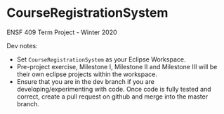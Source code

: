 # CourseRegistrationSystem
ENSF 409 Term Project - Winter 2020

Dev notes:
 - Set ```CourseRegistrationSystem``` as your Eclipse Workspace.
 - Pre-project exercise, Milestone I, Milestone II and Milestone III will be their own eclipse projects within the workspace.
 - Ensure that you are in the dev branch if you are developing/experimenting with code. Once code is fully tested and correct, create a pull request on github and merge into the master branch.
